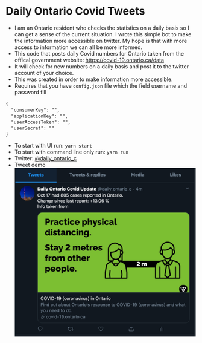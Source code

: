 
# Daily Ontario Covid Tweets
- I am an Ontario resident who checks the statistics on a daily basis so I can get a sense of the current situation. I wrote this simple bot to make the information more accessible on twitter. My hope is that with more access to information we can all be more informed.
- This code that posts daily Covid numbers for Ontario taken from the offical government website: https://covid-19.ontario.ca/data
- It will check for new numbers on a daily basis and post it to the twitter account of your choice.
- This was created in order to make information more accessible.
- Requires that you have `config.json` file which the field username and password fill
```
{
  "consumerKey": "",
  "applicationKey": "",
  "userAccessToken": "",
  "userSecret": ""
}
```
- To start with UI run: `yarn start`
- To start with command line only run: `yarn run`
- Twitter: [@daily_ontario_c](https://twitter.com/daily_ontario_c)
- Tweet demo
![tweet demo](./img/tweet_example.png)
